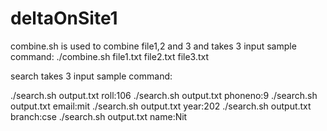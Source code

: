 # deltaOnSite1

combine.sh is used to combine file1,2 and 3 and takes 3 input
sample command:
./combine.sh file1.txt file2.txt file3.txt

search takes 3 input
sample command:

./search.sh output.txt roll:106
./search.sh output.txt phoneno:9
./search.sh output.txt email:mit
./search.sh output.txt year:202
./search.sh output.txt branch:cse
./search.sh output.txt name:Nit
